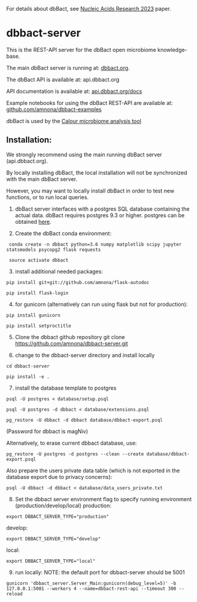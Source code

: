 For details about dbBact, see [Nucleic Acids Research 2023](https://doi.org/10.1093/nar/gkad527) paper.

# dbbact-server

This is the REST-API server for the dbBact open microbiome knowledge-base.

The main dbBact server is running at: [dbbact.org](http://dbbact.org).

The dbBact API is available at: api.dbbact.org

API documentation is available at: [api.dbbact.org/docs](http://api.dbbact.org/docs)

Example notebooks for using the dbBact REST-API are available at: [github.com/amnona/dbbact-examples](https://github.com/amnona/dbbact-examples)

dbBact is used by the [Calour microbiome analysis tool](https://github.com/biocore/calour)

## Installation:
<test class="warning">
We strongly recommend using the main running dbBact server (api.dbbact.org).

By locally installing dbBact, the local installation will not be synchronized with the main dbBact server.
</test>

However, you may want to locally install dbBact in order to test new functions, or to run local queries.

1. dbBact server interfaces with a postgres SQL database containing the actual data. dbBact requires postgres 9.3 or higher. postgres can be obtained [here](https://www.postgresql.org/).

2. Create the dbBact conda environment:
```
 conda create -n dbbact python=3.6 numpy matplotlib scipy jupyter statsmodels psycopg2 flask requests

 source activate dbbact
 ```

3. install additional needed packages:
```
pip install git+git://github.com/amnona/flask-autodoc

pip install flask-login
```

4. for gunicorn (alternatively can run using flask but not for production):
```
pip install gunicorn

pip install setproctitle
```

5. Clone the dbbact github repository
  git clone https://github.com/amnona/dbbact-server.git

6. change to the dbbact-server directory and install locally
```
cd dbbact-server

pip install -e .
```

7. install the database template to postgres
```
psql -U postgres < database/setup.psql

psql -U postgres -d dbbact < database/extensions.psql

pg_restore -U dbbact -d dbbact database/dbbact-export.psql
```
(Password for dbbact is magNiv)

Alternatively, to erase current dbbact database, use:
```
pg_restore -U postgres -d postgres --clean --create database/dbbact-export.psql
```
Also prepare the users private data table (which is not exported in the database export due to privacy concerns):
```
psql -U dbbact -d dbbact < database/data_users_private.txt
```

8. Set the dbbact server environment flag to specify running environment (production/develop/local)
production:
```
export DBBACT_SERVER_TYPE="production"
```
develop:
```
export DBBACT_SERVER_TYPE="develop"
```
local:
```
export DBBACT_SERVER_TYPE="local"
```
9. run locally:
NOTE: the default port for dbbact-server should be 5001
```
gunicorn 'dbbact_server.Server_Main:gunicorn(debug_level=5)' -b 127.0.0.1:5001 --workers 4 --name=dbbact-rest-api --timeout 300 --reload
```
